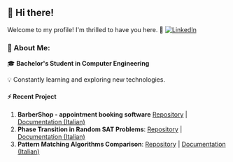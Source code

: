 ## 👋 Hi there!
Welcome to my profile! I'm thrilled to have you here. 🚀 [![LinkedIn](https://img.shields.io/badge/LinkedIn-%230077B5.svg?logo=linkedin&logoColor=white)](https://linkedin.com/in/andreaferritti)


### 💫 About Me:

🎓 **Bachelor's Student in Computer Engineering**

💡 Constantly learning and exploring new technologies.

#### ⚡ Recent Project
1. **BarberShop - appointment booking software** [Repository]()  |  [Documentation (Italian)]()
2. **Phase Transition in Random SAT Problems**: [Repository](https://github.com/ferritti/SATPhaseTransition) | [Documentation (Italian)](https://github.com/ferritti/SATPhaseTransition/blob/main/SATPhaseTransition.pdf)  
3. **Pattern Matching Algorithms Comparison**: [Repository](https://github.com/ferritti/PatternMatchingComparison) | [Documentation (Italian)](https://github.com/ferritti/PatternMatchingComparison/blob/main/PatternMatchingComparison.pdf) 
